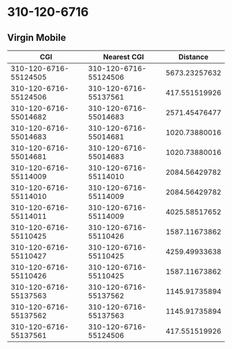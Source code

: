 # 310-120-6716
## Virgin Mobile


| CGI | Nearest CGI | Distance |
|-----|-------------|----------|
| 310-120-6716-55124505 | 310-120-6716-55124506 | 5673.23257632 |
| 310-120-6716-55124506 | 310-120-6716-55137561 | 417.551519926 |
| 310-120-6716-55014682 | 310-120-6716-55014683 | 2571.45476477 |
| 310-120-6716-55014683 | 310-120-6716-55014681 | 1020.73880016 |
| 310-120-6716-55014681 | 310-120-6716-55014683 | 1020.73880016 |
| 310-120-6716-55114009 | 310-120-6716-55114010 | 2084.56429782 |
| 310-120-6716-55114010 | 310-120-6716-55114009 | 2084.56429782 |
| 310-120-6716-55114011 | 310-120-6716-55114009 | 4025.58517652 |
| 310-120-6716-55110425 | 310-120-6716-55110426 | 1587.11673862 |
| 310-120-6716-55110427 | 310-120-6716-55110425 | 4259.49933638 |
| 310-120-6716-55110426 | 310-120-6716-55110425 | 1587.11673862 |
| 310-120-6716-55137563 | 310-120-6716-55137562 | 1145.91735894 |
| 310-120-6716-55137562 | 310-120-6716-55137563 | 1145.91735894 |
| 310-120-6716-55137561 | 310-120-6716-55124506 | 417.551519926 |
